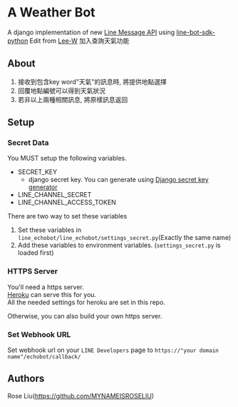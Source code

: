 # A Weather Bot

A django implementation of new [Line Message API](https://devdocs.line.me/en/#messaging-api) using [line-bot-sdk-python](https://github.com/line/line-bot-sdk-python)
Edit from [Lee-W](https://github.com/Lee-W)
加入查詢天氣功能

## About
1. 接收到包含key word"天氣"的訊息時, 將提供地點選擇
2. 回覆地點編號可以得到天氣狀況
3. 若非以上兩種相關訊息, 將原樣訊息返回

## Setup

### Secret Data
You MUST setup the following variables.

- SECRET\_KEY
	- django secret key. You can generate using [Django secret key generator](https://gist.github.com/mattseymour/9205591)	
- LINE\_CHANNEL\_SECRET
- LINE\_CHANNEL\_ACCESS\_TOKEN

There are two way to set these variables  
1. Set these variables in `line_echobot/line_echobot/settings_secret.py`(Exactly the same name)  
2. Add these variables to environment variables. (`settings_secret.py` is loaded first)

### HTTPS Server
You'll need a https server.  
[Heroku](https://www.heroku.com) can serve this for you.  
All the needed settings for heroku are set in this repo.

Otherwise, you can also build your own https server.

### Set Webhook URL
Set webhook url on your `LINE Developers` page to `https://"your domain name"/echobot/callback/`

## Authors
Rose Liu(https://github.com/MYNAMEISROSELIU)

